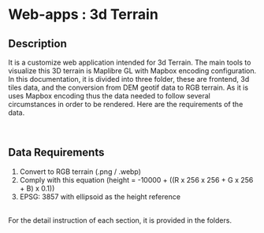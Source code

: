# Web-apps : 3d Terrain

## Description

It is a customize web application intended for 3d Terrain. The main tools to visualize this 3D terrain is Maplibre GL with Mapbox encoding configuration. In this documentation, it is divided into three folder, these are frontend, 3d tiles data, and the conversion from DEM geotif data to RGB terrain. As it is uses Mapbox encoding thus the data needed to follow several circumstances in order to be rendered. Here are the requirements of the data.

<br/>

## Data Requirements

1. Convert to RGB terrain (.png / .webp)
2. Comply with this equation (height = -10000 + ((R x 256 x 256 + G x 256 + B) x 0.1))
3. EPSG: 3857 with ellipsoid as the height reference

<br/>
For the detail instruction of each section, it is provided in the folders.

